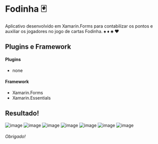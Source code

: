 # Fodinha :black_joker:
Aplicativo desenvolvido em Xamarin.Forms para contabilizar os pontos e auxiliar os jogadores no jogo de cartas Fodinha. :spades: :diamonds: :clubs: :hearts:

## Plugins e Framework
#### Plugins

- none

#### Framework
- Xamarin.Forms
- Xamarin.Essentials

## Resultado!
![image](https://user-images.githubusercontent.com/52722526/169722596-0e356edf-3a47-46f0-bba5-418c255c3dcf.png)
![image](https://user-images.githubusercontent.com/52722526/169722719-f530fcf3-0f05-4b01-8978-19eac9d1c88a.png)
![image](https://user-images.githubusercontent.com/52722526/169722724-3158f252-3053-4760-87a7-10208a7e99f8.png)
![image](https://user-images.githubusercontent.com/52722526/169722726-f6661026-b325-4b3c-bc8f-3c694d6cc649.png)
![image](https://user-images.githubusercontent.com/52722526/169722737-ac1c60f0-504e-4afc-89ff-c5c5a43202d2.png)
![image](https://user-images.githubusercontent.com/52722526/169722740-43b7103c-862c-413e-86b2-c2579298c2b5.png)
![image](https://user-images.githubusercontent.com/52722526/169722741-0f6718c1-123f-4253-b67d-8722835c5745.png)

###### Obrigado!
